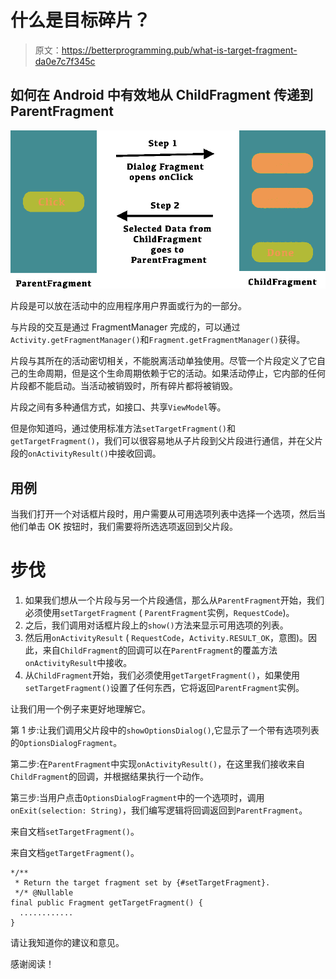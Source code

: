 # 什么是目标碎片？

> 原文：<https://betterprogramming.pub/what-is-target-fragment-da0e7c7f345c>

## 如何在 Android 中有效地从 ChildFragment 传递到 ParentFragment

![](img/9fd719b9650f2c2d7ee96dc11e868331.png)

片段是可以放在活动中的应用程序用户界面或行为的一部分。

与片段的交互是通过 FragmentManager 完成的，可以通过`Activity.getFragmentManager()`和`Fragment.getFragmentManager()`获得。

片段与其所在的活动密切相关，不能脱离活动单独使用。尽管一个片段定义了它自己的生命周期，但是这个生命周期依赖于它的活动。如果活动停止，它内部的任何片段都不能启动。当活动被销毁时，所有碎片都将被销毁。

片段之间有多种通信方式，如接口、共享`ViewModel`等。

但是你知道吗，通过使用标准方法`setTargetFragment()`和`getTargetFragment()`，我们可以很容易地从子片段到父片段进行通信，并在父片段的`onActivityResult()`中接收回调。

## **用例**

当我们打开一个对话框片段时，用户需要从可用选项列表中选择一个选项，然后当他们单击 OK 按钮时，我们需要将所选选项返回到父片段。

# 步伐

1.  如果我们想从一个片段与另一个片段通信，那么从`ParentFragment`开始，我们必须使用`setTargetFragment` ( `ParentFragment`实例，`RequestCode`)。
2.  之后，我们调用对话框片段上的`show()`方法来显示可用选项的列表。
3.  然后用`onActivityResult` ( `RequestCode`，`Activity.RESULT_OK`，意图)。因此，来自`ChildFragment`的回调可以在`ParentFragment`的覆盖方法`onActivityResult`中接收。
4.  从`ChildFragment`开始，我们必须使用`getTargetFragment()`，如果使用`setTargetFragment()`设置了任何东西，它将返回`ParentFragment`实例。

让我们用一个例子来更好地理解它。

第 1 步:让我们调用父片段中的`showOptionsDialog()`,它显示了一个带有选项列表的`OptionsDialogFragment`。

第二步:在`ParentFragment`中实现`onActivityResult()`，在这里我们接收来自`ChildFragment`的回调，并根据结果执行一个动作。

第三步:当用户点击`OptionsDialogFragment`中的一个选项时，调用`onExit(selection: String)`，我们编写逻辑将回调返回到`ParentFragment`。

来自文档`setTargetFragment()`。

来自文档`getTargetFragment()`。

```
*/**
 * Return the target fragment set by {#setTargetFragment}.
 */* @Nullable
final public Fragment getTargetFragment() {
  ............
}
```

请让我知道你的建议和意见。

感谢阅读！
